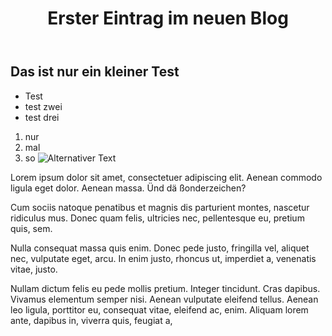 ﻿---
title: Erster Eintrag im neuen Blog
---

Das ist nur ein kleiner Test
----------------------------

* Test
* test zwei
* test drei

1. nur
2. mal
3. so
![Alternativer Text](/assets/images/jo.jpg)

Lorem ipsum dolor sit amet, consectetuer adipiscing elit. Aenean commodo ligula eget dolor. Aenean massa. Ünd dä ßonderzeichen?

Cum sociis natoque penatibus et magnis dis parturient montes, nascetur ridiculus mus. Donec quam felis, ultricies nec, pellentesque eu, pretium quis, sem.

Nulla consequat massa quis enim. Donec pede justo, fringilla vel, aliquet nec, vulputate eget, arcu. In enim justo, rhoncus ut, imperdiet a, venenatis vitae, justo.

Nullam dictum felis eu pede mollis pretium. Integer tincidunt. Cras dapibus. Vivamus elementum semper nisi. Aenean vulputate eleifend tellus. Aenean leo ligula, porttitor eu, consequat vitae, eleifend ac, enim. Aliquam lorem ante, dapibus in, viverra quis, feugiat a,


